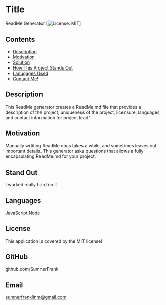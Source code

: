 
  # Title 
  ReadMe Generator
  [![License: MIT](https://img.shields.io/badge/License-MIT-yellow.svg)]
  ## Contents
  - [Description](#description)
  - [Motivation](#motivation)
  - [Solution](#solution)
  - [How This Project Stands Out](unique)
  - [Lanugages Used](#language)
  - [Contact Me!](github)
  ## Description
  This ReadMe generator creates a ReadMe.md file that provides a description of the project, uniqueness of the project, licensure, languages, and contact information for project lead"
  ## Motivation
  Manually wrtiting ReadMe docs takes a while, and sometimes leaves out important details. This generator asks questions that allows a fully encapsulating ReadMe.md for your project. 
  ## Stand Out
  I worked really hard on it
  ## Languages
  JavaScript,Node
  ## License
  This application is covered by the MIT license!
  ## GitHub
  github.com/SumnerFrank
  ## Email
  sumnerfranklinm@gmail.com
